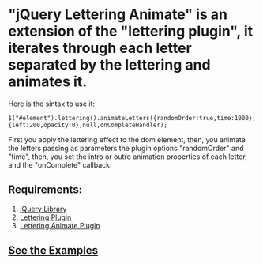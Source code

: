 "jQuery Lettering Animate" is an extension of the "lettering plugin", it iterates through each letter separated by the lettering and animates it.
====================
		
Here is the sintax to use it:
			
```
$("#element").lettering().animateLetters({randomOrder:true,time:1000},{left:200,opacity:0},null,onCompleteHandler);
```
			
First you apply the lettering effect to the dom element, then, you animate the letters passing as parameters the plugin options "randomOrder" and "time", then, you set the intro or outro animation properties of each letter, and the "onComplete" callback.
		
Requirements:
---------------------

1. [jQuery Library]
2. [Lettering Plugin]
3. [Lettering Animate Plugin]
		
[jQuery Library]: http://docs.jquery.com/Downloading_jQuery "jQuery Library"
[Lettering Plugin]: http://daverupert.com/2010/09/lettering-js/ "Lettering Plugin"
[Lettering Animate Plugin]: https://github.com/giuliandrimba/jquery-lettering-animate "Lettering Animate Plugin"


[See the Examples]
---------------------

[See the Examples]: http://www.giuliandrimba.com/labs/lettering-animate/ "See the examples"